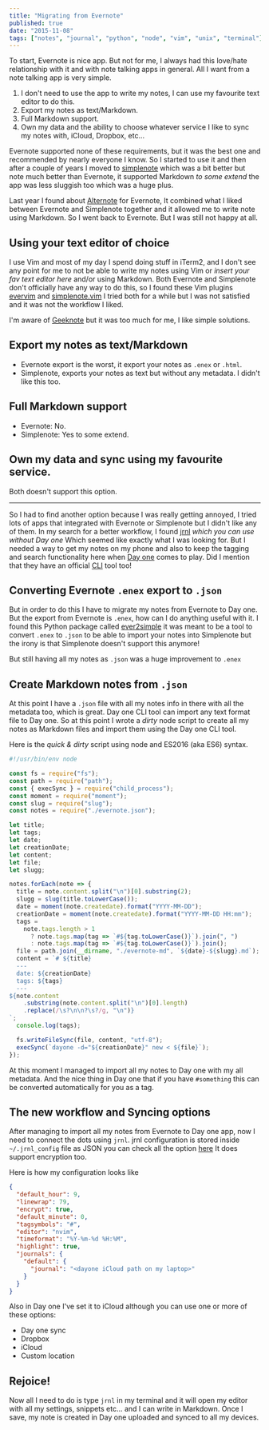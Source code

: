 ```yaml
---
title: "Migrating from Evernote"
published: true
date: "2015-11-08"
tags: ["notes", "journal", "python", "node", "vim", "unix", "terminal"]
---
```


To start, Evernote is nice app. But not for me, I always had this love/hate relationship with it and with note talking apps in general. All I want from a note talking app is very simple.

1. I don't need to use the app to write my notes, I can use my favourite text editor to do this.
2. Export my notes as text/Markdown.
3. Full Markdown support.
4. Own my data and the ability to choose whatever service I like to sync my notes with, iCloud, Dropbox, etc...

Evernote supported none of these requirements, but it was the best one and recommended by nearly everyone I know. So I started to use it and then after a couple of years I moved to [simplenote](http://simplenote.com) which was a bit better but note much better than Evernote, it supported Markdown _to some extend_ the app was less sluggish too which was a huge plus.

Last year I found about [Alternote](http://alternoteapp.com/) for Evernote, It combined what I liked between Evernote and Simplenote together and it allowed me to write note using Markdown. So I went back to Evernote. But I was still not happy at all.

## Using your text editor of choice

I use Vim and most of my day I spend doing stuff in iTerm2, and I don't see any point for me to not be able to write my notes using Vim or _insert your fav text editor here_ and/or using Markdown. Both Evernote and Simplenote don't officially have any way to do this, so I found these Vim plugins [evervim](https://github.com/kakkyz81/evervim) and [simplenote.vim](https://github.com/mrtazz/simplenote.vim) I tried both for a while but I was not satisfied and it was not the workflow I liked.

I'm aware of [Geeknote](http://www.geeknote.me/) but it was too much for me, I like simple solutions.

## Export my notes as text/Markdown

- Evernote export is the worst, it export your notes as `.enex` or `.html`.
- Simplenote, exports your notes as text but without any metadata. I didn't like this too.

## Full Markdown support

- Evernote: No.
- Simplenote: Yes to some extend.

## Own my data and sync using my favourite service.

Both doesn't support this option.

---

So I had to find another option because I was really getting annoyed, I tried lots of apps that integrated with Evernote or Simplenote but I didn't like any of them. In my search for a better workflow, I found [jrnl](http://maebert.github.io/jrnl/) _which you can use without Day one_ Which seemed like exactly what I was looking for. But I needed a way to get my notes on my phone and also to keep the tagging and search functionality here when [Day one](http://dayoneapp.com) comes to play. Did I mention that they have an official [CLI](http://dayoneapp.com/tools/cli-man/) tool too!

## Converting Evernote `.enex` export to `.json`

But in order to do this I have to migrate my notes from Evernote to Day one. But the export from Evernote is `.enex`, how can I do anything useful with it. I found this Python package called [ever2simple](https://github.com/claytron/ever2simple) it was meant to be a tool to convert `.enex` to `.json` to be able to import your notes into Simplenote but the irony is that Simplenote doesn't support this anymore!

But still having all my notes as `.json` was a huge improvement to `.enex`

## Create Markdown notes from `.json`

At this point I have a `.json` file with all my notes info in there with all the metadata too, which is great. Day one CLI tool can import any text format file to Day one. So at this point I wrote a _dirty_ node script to create all my notes as Markdown files and import them using the Day one CLI tool.

Here is the _quick & dirty_ script using node and ES2016 (aka ES6) syntax.

```js
#!/usr/bin/env node

const fs = require("fs");
const path = require("path");
const { execSync } = require("child_process");
const moment = require("moment");
const slug = require("slug");
const notes = require("./evernote.json");

let title;
let tags;
let date;
let creationDate;
let content;
let file;
let slugg;

notes.forEach(note => {
  title = note.content.split("\n")[0].substring(2);
  slugg = slug(title.toLowerCase());
  date = moment(note.createdate).format("YYYY-MM-DD");
  creationDate = moment(note.createdate).format("YYYY-MM-DD HH:mm");
  tags =
    note.tags.length > 1
      ? note.tags.map(tag => `#${tag.toLowerCase()}`).join(", ")
      : note.tags.map(tag => `#${tag.toLowerCase()}`).join();
  file = path.join(__dirname, "./evernote-md", `${date}-${slugg}.md`);
  content = `# ${title}
  ---
  date: ${creationDate}
  tags: ${tags}
  ---
${note.content
    .substring(note.content.split("\n")[0].length)
    .replace(/\s?\n\n?\s?/g, "\n")}
`;
  console.log(tags);

  fs.writeFileSync(file, content, "utf-8");
  execSync(`dayone -d="${creationDate}" new < ${file}`);
});
```

At this moment I managed to import all my notes to Day one with my all metadata. And the nice thing in Day one that if you have `#something` this can be converted automatically for you as a tag.

## The new workflow and Syncing options

After managing to import all my notes from Evernote to Day one app, now I need to connect the dots using `jrnl`. jrnl configuration is stored inside `~/.jrnl_config` file as JSON you can check all the option [here](http://maebert.github.io/jrnl/advanced.html#configuration-file) It does support encryption too.

Here is how my configuration looks like

```json
{
  "default_hour": 9,
  "linewrap": 79,
  "encrypt": true,
  "default_minute": 0,
  "tagsymbols": "#",
  "editor": "nvim",
  "timeformat": "%Y-%m-%d %H:%M",
  "highlight": true,
  "journals": {
    "default": {
      "journal": "<dayone iCloud path on my laptop>"
    }
  }
}
```

Also in Day one I've set it to iCloud although you can use one or more of these options:

- Day one sync
- Dropbox
- iCloud
- Custom location

## Rejoice!

Now all I need to do is type `jrnl` in my terminal and it will open my editor with all my settings, snippets etc... and I can write in Markdown. Once I save, my note is created in Day one uploaded and synced to all my devices.
